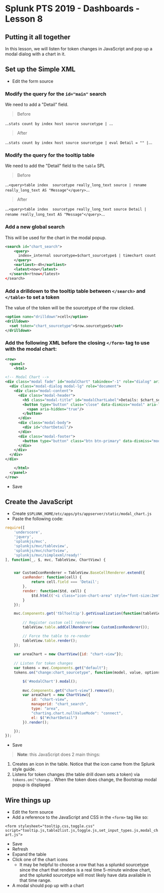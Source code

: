 # Splunk PTS 2019 - Dashboards - Lesson 8

## Putting it all together
In this lesson, we will listen for token changes in JavaScript and pop up a modal dialog with a chart in it.

## Set up the Simple XML
* Edit the form source

### Modify the query for the `id="main"` search
We need to add a "Detail" field.

> Before

...```stats count by index host source sourcetype | ```...

> After

...```stats count by index host source sourcetype | eval Detail = "" |```...

### Modify the query for the tooltip table
We need to add the "Detail" field to the `table` SPL

> Before

...```<query>table index  sourcetype really_long_text source | rename really_long_text AS "Message"</query>```...

> After

...```<query>table index  sourcetype really_long_text source Detail | rename really_long_text AS "Message"</query>```...

### Add a new global search
This will be used for the chart in the modal popup.

```xml
<search id="chart_search">
    <query>
      index=_internal sourcetype=$chart_sourcetype$ | timechart count
    </query>
    <earliest>-4h</earliest>
    <latest>now</latest>
  </search>rtnow</latest>
</search>
```

### Add a drilldown to the tooltip table between `</search>` and `</table>` to set a token
The value of the token will be the sourcetype of the row clicked.

```xml
<option name="drilldown">cell</option>
<drilldown>
  <set token="chart_sourcetype">$row.sourcetype$</set>
</drilldown>
```

### Add the following XML before the closing `</form>` tag to use with the modal chart:

```xml
<row>
  <panel>
    <html>

<!-- Modal Chart -->
<div class="modal fade" id="modalChart" tabindex="-1" role="dialog" aria-labelledby="modalChartLabel" aria-hidden="true">
  <div class="modal-dialog modal-lg" role="document">
    <div class="modal-content">
      <div class="modal-header">
        <h5 class="modal-title" id="modalChartLabel">Details: $chart_sourcetype$</h5>
        <button type="button" class="close" data-dismiss="modal" aria-label="Close">
          <span aria-hidden="true"/>
        </button>
      </div>
      <div class="modal-body">
        <div id="chartDetail"/>
      </div>
      <div class="modal-footer">
        <button type="button" class="btn btn-primary" data-dismiss="modal">Close</button>
      </div>
    </div>
  </div>
</div>

    </html>
  </panel>
</row>
```
* Save

## Create the JavaScript

* Create `$SPLUNK_HOME/etc/apps/pts/appserver/static/modal_chart.js`
* Paste the following code:

```javascript
require([
    'underscore',
    'jquery',
    'splunkjs/mvc',
	'splunkjs/mvc/tableview',
	'splunkjs/mvc/chartview',
    'splunkjs/mvc/simplexml/ready!'
], function(_, $, mvc, TableView, ChartView) {


	var CustomIconRenderer = TableView.BaseCellRenderer.extend({
		canRender: function(cell) {
			return cell.field === 'Detail';
		},
		render: function($td, cell) {
			$td.html(('<i class="icon-chart-area" style="font-size:2em" />'));
		}
	});

	mvc.Components.get('tblTooltip').getVisualization(function(tableView) {
        
        // Register custom cell renderer
        tableView.table.addCellRenderer(new CustomIconRenderer());

        // Force the table to re-render
        tableView.table.render();
	});
	
	var areaChart = new ChartView({id: "chart-view"});
	
	// Listen for token changes
	var tokens = mvc.Components.get("default");
	tokens.on("change:chart_sourcetype", function(model, value, options) {

		$('#modalChart').modal();
		
		mvc.Components.get("chart-view").remove();
		var areaChart = new ChartView({
			id: "chart-view",
			managerid: "chart_search",
			type: "area",
			"charting.chart.nullValueMode": "connect",
			el: $("#chartDetail")
		}).render();

	});
});
```
* Save

> **Note**: this JavaScript does 2 main things:

1. Creates an icon in the table.  Notice that the icon came from the Splunk style guide.
2. Listens for token changes (the table drill down sets a token) via `tokens.on("change`...  When the token does change, the Bootstrap modal popup is displayed

## Wire things up
* Edit the form source
* Add a reference to the JavaScript and CSS in the `<form>` tag like so:

```<form stylesheet="tooltip.css,toggle.css" script="tooltip.js,table2list.js,toggle.js,set_input_types.js,modal_chart.js">```

* Save
* Refresh
* Expand the table
* Click one of the chart icons
  * It may be helpful to choose a row that has a splunkd sourcetype since the chart that renders is a real time 5-minute window chart, and the splunkd sourcetype will most likely have data available in that time range. 
* A modal should pop up with a chart
